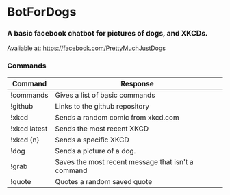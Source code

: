 # BotForDogs

### A basic facebook chatbot for pictures of dogs, and XKCDs.

Avaliable at: https://facebook.com/PrettyMuchJustDogs

### Commands

| Command       | Response                                              |
| ------------- | -------------                                         |
| !commands     | Gives a list of basic commands                        |
| !github       | Links to the github repository                        |
| !xkcd         | Sends a random comic from xkcd.com                    |
| !xkcd latest  | Sends the most recent XKCD                            |
| !xkcd {n}     | Sends a specific XKCD                                 |
| !dog          | Sends a picture of a dog.                             |
| !grab         | Saves the most recent message that isn't a command    |
| !quote        | Quotes a random saved quote                           |
